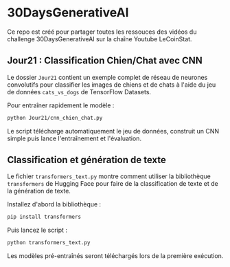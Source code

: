 # 30DaysGenerativeAI
Ce repo est créé pour partager toutes les ressouces des vidéos du challenge 30DaysGenerativeAI sur la chaîne Youtube LeCoinStat.

## Jour21 : Classification Chien/Chat avec CNN

Le dossier `Jour21` contient un exemple complet de réseau de neurones convolutifs pour classifier les images de chiens et de chats à l'aide du jeu de données `cats_vs_dogs` de TensorFlow Datasets. 

Pour entraîner rapidement le modèle :
```bash
python Jour21/cnn_chien_chat.py
```

Le script télécharge automatiquement le jeu de données, construit un CNN simple puis lance l'entraînement et l'évaluation.

## Classification et génération de texte

Le fichier `transformers_text.py` montre comment utiliser la bibliothèque `transformers` de Hugging Face pour faire de la classification de texte et de la génération de texte.

Installez d'abord la bibliothèque :

```bash
pip install transformers
```

Puis lancez le script :

```bash
python transformers_text.py
```

Les modèles pré-entraînés seront téléchargés lors de la première exécution.
